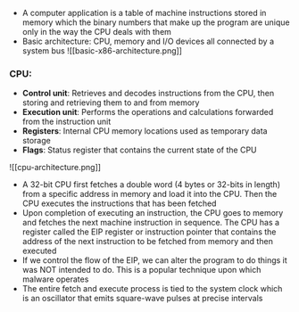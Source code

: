 - A computer application is a table of machine instructions stored in memory which the binary numbers that make up the program are unique only in the way the CPU deals with them
- Basic architecture: CPU, memory and I/O devices all connected by a system bus
![[basic-x86-architecture.png]]

### CPU:
- **Control unit**: Retrieves and decodes instructions from the CPU, then storing and retrieving them to and from memory
- **Execution unit**: Performs the operations and calculations forwarded from the instruction unit
- **Registers**: Internal CPU memory locations used as temporary data storage
- **Flags**: Status register that contains the current state of the CPU

![[cpu-architecture.png]]

- A 32-bit CPU first fetches a double word (4 bytes or 32-bits in length) from a specific address in memory and load it into the CPU. Then the CPU executes the instructions that has been fetched
- Upon completion of executing an instruction, the CPU goes to memory and fetches the next machine instruction in sequence. The CPU has a register called the EIP register or instruction pointer that contains the address of the next instruction to be fetched from memory and then executed
- If we control the flow of the EIP, we can alter the program to do things it was NOT intended to do. This is a popular technique upon which malware operates
- The entire fetch and execute process is tied to the system clock which is an oscillator that emits square-wave pulses at precise intervals